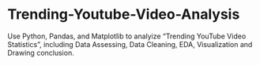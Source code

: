 # Trending-Youtube-Video-Analysis
Use Python, Pandas, and Matplotlib to analyize “Trending YouTube Video Statistics”, including Data Assessing, Data Cleaning, EDA, Visualization and Drawing conclusion.
